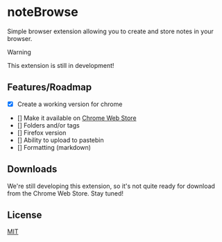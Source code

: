 # noteBrowse
Simple browser extension allowing you to create and store notes in your browser.

> [!WARNING]  
> This extension is still in development!

## Features/Roadmap
- [x] Create a working version for chrome
- [] Make it available on [Chrome Web Store](https://chromewebstore.google.com/)
- [] Folders and/or tags
- [] Firefox version 
- [] Ability to upload to pastebin
- [] Formatting (markdown)

## Downloads
We're still developing this extension, so it's not quite ready for download from the Chrome Web Store. Stay tuned!

## License
[MIT](../LICENSE)
